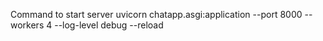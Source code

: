 Command to start server
uvicorn chatapp.asgi:application --port 8000 --workers 4 --log-level debug --reload